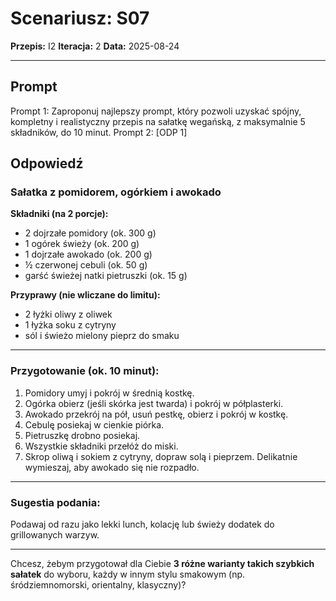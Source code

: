 ﻿# Scenariusz: S07
**Przepis:** I2
**Iteracja:** 2
**Data:** 2025-08-24

---

## Prompt
Prompt 1: Zaproponuj najlepszy prompt, który pozwoli uzyskać spójny, kompletny i realistyczny przepis na sałatkę wegańską, z maksymalnie 5 składników, do 10 minut. Prompt 2: [ODP 1]


## Odpowiedź
### Sałatka z pomidorem, ogórkiem i awokado

**Składniki (na 2 porcje):**

* 2 dojrzałe pomidory (ok. 300 g)
* 1 ogórek świeży (ok. 200 g)
* 1 dojrzałe awokado (ok. 200 g)
* ½ czerwonej cebuli (ok. 50 g)
* garść świeżej natki pietruszki (ok. 15 g)

**Przyprawy (nie wliczane do limitu):**

* 2 łyżki oliwy z oliwek
* 1 łyżka soku z cytryny
* sól i świeżo mielony pieprz do smaku

---

### Przygotowanie (ok. 10 minut):

1. Pomidory umyj i pokrój w średnią kostkę.
2. Ogórka obierz (jeśli skórka jest twarda) i pokrój w półplasterki.
3. Awokado przekrój na pół, usuń pestkę, obierz i pokrój w kostkę.
4. Cebulę posiekaj w cienkie piórka.
5. Pietruszkę drobno posiekaj.
6. Wszystkie składniki przełóż do miski.
7. Skrop oliwą i sokiem z cytryny, dopraw solą i pieprzem. Delikatnie wymieszaj, aby awokado się nie rozpadło.

---

### Sugestia podania:

Podawaj od razu jako lekki lunch, kolację lub świeży dodatek do grillowanych warzyw.

---

Chcesz, żebym przygotował dla Ciebie **3 różne warianty takich szybkich sałatek** do wyboru, każdy w innym stylu smakowym (np. śródziemnomorski, orientalny, klasyczny)?
